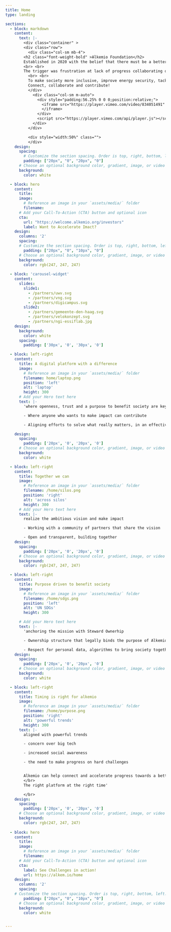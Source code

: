 ```yaml
---
title: Home
type: landing

sections:
  - block: markdown
    content:
      text: |-
        <div class="container" >
        <div class="row">
          <div class="col-sm mb-4">
        <h2 class="font-weight-bold" >Alkemio Foundation</h2>
        Established in 2020 with the belief that there must be a better and faster way of working together to make progress! 
        <br> <br>
        The trigger was frustration at lack of progress collaborating on COVID-related challenges, but also recognizing the many fast-moving challenges in our lives.
          <br> <br>
          To make society more inclusive, improve energy security, tackle the cost of living crises and the impact of AI on our jobs and education, and many more.  <br> <br>
          Connect, collaborate and contribute! 
          </div>
            <div class="col-sm m-auto"> 
              <div style="padding:56.25% 0 0 0;position:relative;">
                <iframe src="https://player.vimeo.com/video/834051491" style="position:absolute;top:0;left:0;width:100%;height:100%;" frameborder="0" allow="autoplay; fullscreen; picture-in-picture" allowfullscreen>
                </iframe>
              </div>
              <script src="https://player.vimeo.com/api/player.js"></script>
            </div> 
          </div>

          <div style="width:50%" class="">
          </div>
    design:
      spacing:
        # Customize the section spacing. Order is top, right, bottom, left.
        padding: ["20px", "0", "20px", "0"]
      # Choose an optional background color, gradient, image, or video
      background:
        color: white

  - block: hero
    content:
      title:
      image:
        # Reference an image in your `assets/media/` folder
        filename:
      # Add your Call-To-Action (CTA) button and optional icon
      cta:
        url: "https://welcome.alkemio.org/investors"
        label: Want to Accelerate Imact?
    design:
      columns: '2'
      spacing:
      # Customize the section spacing. Order is top, right, bottom, left.
        padding: ["20px", "0", "10px", "0"]
      # Choose an optional background color, gradient, image, or video
      background:
        color: rgb(247, 247, 247)
      
  - block: 'carousel-widget'
    content:
      slides:
        slide1:
          - /partners/uwv.svg
          - /partners/vng.svg
          - /partners/digicampus.svg
        slide2:
          - /partners/gemeente-den-haag.svg
          - /partners/velokonzept.svg
          - /partners/ngi-essiflab.jpg
    design:
      background:
        color: white
      spacing:
        padding: ['30px', '0', '30px', '0']

  - block: left-right
    content:
      title: A digital platform with a difference
      image:
        # Reference an image in your `assets/media/` folder
        filename: home/laptop.png
        position: 'left'
        alt: 'laptop'
        height: 300
      # Add your Hero text here
      text: |-
        'where openness, trust and a purpose to benefit society are key values

        - Where anyone who wants to make impact can contribute

        - Aligning efforts to solve what really matters, in an effective and scalable way

    design:
      spacing:
        padding: ['20px', '0', '20px', '0']
      # Choose an optional background color, gradient, image, or video
      background:
        color: white

  - block: left-right
    content:
      title: Together we can
      image:
        # Reference an image in your `assets/media/` folder
        filename: /home/silos.png
        position: 'right'
        alt: 'across silos'
        height: 300
      # Add your Hero text here
      text: |-
        realize the ambitious vision and make impact  

        - Working with a community of partners that share the vision

        - Open and transparent, building together
    design:
      spacing:
        padding: ['20px', '0', '20px', '0']
      # Choose an optional background color, gradient, image, or video
      background:
        color: rgb(247, 247, 247)

  - block: left-right
    content:
      title: Purpose driven to benefit society
      image:
        # Reference an image in your `assets/media/` folder
        filename: /home/sdgs.png
        position: 'left'
        alt: 'UN SDGs'
        height: 300

      # Add your Hero text here
      text: |-
        'anchoring the mission with Steward Ownerhip

        - Ownership structure that legally binds the purpose of Alkemio to benefit society

        - Respect for personal data, algorithms to bring society together, open and transparent ways of working together
    design:
      spacing:
        padding: ['20px', '0', '20px', '0']
      # Choose an optional background color, gradient, image, or video
      background:
        color: white

  - block: left-right
    content:
      title: Timing is right for alkemio
      image:
        # Reference an image in your `assets/media/` folder
        filename: /home/purpose.png
        position: 'right'
        alt: 'powerful trends'
        height: 300
      text: |-
        aligned with powerful trends

        - concern over big tech 

        - increased social awareness

        - the need to make progress on hard challenges 


        Alkemio can help connect and accelerate progress towards a better and fairer society 
        </br>
        The right platform at the right time'

        </br>
    design:
      spacing:
        padding: ['20px', '0', '20px', '0']
      # Choose an optional background color, gradient, image, or video
      background:
        color: rgb(247, 247, 247)
    
  - block: hero
    content:
      title:
      image:
        # Reference an image in your `assets/media/` folder
        filename:
      # Add your Call-To-Action (CTA) button and optional icon
      cta:
        label: See Challenges in action!
        url: https://alkem.io/home
    design:
      columns: '2'
      spacing:
    # Customize the section spacing. Order is top, right, bottom, left.
        padding: ["20px", "0", "10px", "0"]
      # Choose an optional background color, gradient, image, or video
      background:
        color: white


---
```

